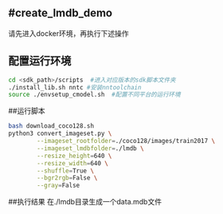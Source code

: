 #create_lmdb_demo
-----
请先进入docker环境，再执行下述操作
## 配置运行环境
```bash
cd <sdk_path>/scripts  #进入对应版本的sdk脚本文件夹
./install_lib.sh nntc #安装nntoolchain
source ./envsetup_cmodel.sh  #配置不同平台的运行环境
```
##运行脚本
```bash
bash download_coco128.sh
python3 convert_imageset.py \
        --imageset_rootfolder=./coco128/images/train2017 \
        --imageset_lmdbfolder=./lmdb \
        --resize_height=640 \
        --resize_width=640 \
        --shuffle=True \
        --bgr2rgb=False \
        --gray=False
```
##执行结果
在./lmdb目录生成一个data.mdb文件
